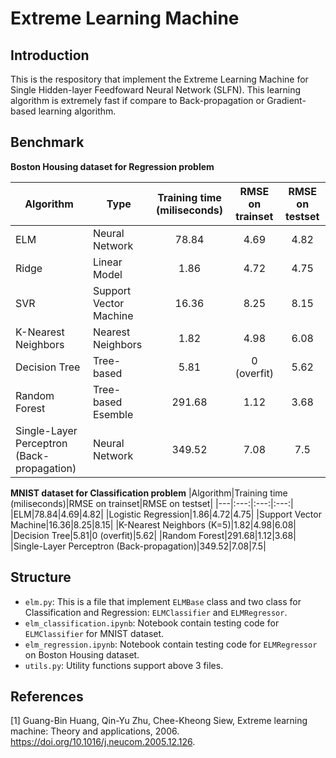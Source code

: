 # Extreme Learning Machine

## Introduction
This is the respository that implement the Extreme Learning Machine for Single Hidden-layer Feedfoward Neural Network (SLFN). This learning algorithm is extremely fast if compare to Back-propagation or Gradient-based learning algorithm.

## Benchmark

**Boston Housing dataset for Regression problem**

|Algorithm|Type|Training time (miliseconds)|RMSE on trainset|RMSE on testset|
|---|---|:---:|:---:|:---:|
|ELM|Neural Network|78.84|4.69|4.82|
|Ridge|Linear Model|1.86|4.72|4.75|
|SVR|Support Vector Machine|16.36|8.25|8.15|
|K-Nearest Neighbors|Nearest Neighbors|1.82|4.98|6.08|
|Decision Tree|Tree-based|5.81|0 (overfit)|5.62|
|Random Forest|Tree-based Esemble|291.68|1.12|3.68|
|Single-Layer Perceptron (Back-propagation)|Neural Network|349.52|7.08|7.5|


**MNIST dataset for Classification problem**
|Algorithm|Training time (miliseconds)|RMSE on trainset|RMSE on testset|
|---|:---:|:---:|:---:|
|ELM|78.84|4.69|4.82|
|Logistic Regression|1.86|4.72|4.75|
|Support Vector Machine|16.36|8.25|8.15|
|K-Nearest Neighbors (K=5)|1.82|4.98|6.08|
|Decision Tree|5.81|0 (overfit)|5.62|
|Random Forest|291.68|1.12|3.68|
|Single-Layer Perceptron (Back-propagation)|349.52|7.08|7.5|

## Structure
- `elm.py`: This is a file that implement `ELMBase` class and two class for Classification and Regression: `ELMClassifier` and `ELMRegressor`.
- `elm_classification.ipynb`: Notebook contain testing code for `ELMClassifier` for MNIST dataset.
- `elm_regression.ipynb`: Notebook contain testing code for `ELMRegressor` on Boston Housing dataset.
- `utils.py`: Utility functions support above 3 files.

## References

[1] Guang-Bin Huang, Qin-Yu Zhu, Chee-Kheong Siew, Extreme learning machine: Theory and applications, 2006. https://doi.org/10.1016/j.neucom.2005.12.126.